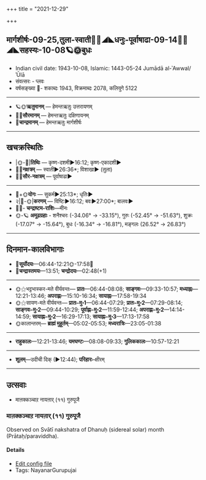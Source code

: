 +++
title = "2021-12-29"

+++
## मार्गशीर्षः-09-25,तुला-स्वाती🌛🌌◢◣धनुः-पूर्वाषाढा-09-14🌌🌞◢◣सहस्यः-10-08🪐🌞बुधः
- Indian civil date: 1943-10-08, Islamic: 1443-05-24 Jumādā al-ʾAwwal/ʾŪlā
- संवत्सरः - प्लवः
- वर्षसङ्ख्या 🌛- शकाब्दः 1943, विक्रमाब्दः 2078, कलियुगे 5122
___________________
- 🪐🌞**ऋतुमानम्** — हेमन्तऋतुः उत्तरायणम्
- 🌌🌞**सौरमानम्** — हेमन्तऋतुः दक्षिणायनम्
- 🌛**चान्द्रमानम्** — हेमन्तऋतुः मार्गशीर्षः
___________________


## खचक्रस्थितिः
- |🌞-🌛|**तिथिः** — कृष्ण-दशमी►16:12; कृष्ण-एकादशी►  
- 🌌🌛**नक्षत्रम्** — स्वाती►26:36*; विशाखा► (तुला)  
- 🌌🌞**सौर-नक्षत्रम्** — पूर्वाषाढा►  
___________________
- 🌛+🌞**योगः** — सुकर्म►25:13*; धृतिः►  
- २|🌛-🌞|**करणम्** — विष्टिः►16:12; बवः►27:00*; बालवः►  
- 🌌🌛- **चन्द्राष्टम-राशिः**—मीनः  
- 🌞-🪐 **अमूढग्रहाः** - शनैश्चरः (-34.06° → -33.15°), गुरुः (-52.45° → -51.63°), शुक्रः (-17.07° → -15.64°), बुधः (-16.34° → -16.81°), मङ्गलः (26.52° → 26.83°)
___________________


## दिनमान-कालविभागाः
- 🌅**सूर्योदयः**—06:44-12:21🌞️-17:58🌇  
- 🌛**चन्द्रास्तमयः**—13:51; **चन्द्रोदयः**—02:48(+1)  
___________________
- 🌞⚝भट्टभास्कर-मते वीर्यवन्तः— **प्रातः**—06:44-08:08; **साङ्गवः**—09:33-10:57; **मध्याह्नः**—12:21-13:46; **अपराह्णः**—15:10-16:34; **सायाह्नः**—17:58-19:34  
- 🌞⚝सायण-मते वीर्यवन्तः— **प्रातः-मु॰1**—06:44-07:29; **प्रातः-मु॰2**—07:29-08:14; **साङ्गवः-मु॰2**—09:44-10:29; **पूर्वाह्णः-मु॰2**—11:59-12:44; **अपराह्णः-मु॰2**—14:14-14:59; **सायाह्नः-मु॰2**—16:29-17:13; **सायाह्नः-मु॰3**—17:13-17:58  
- 🌞कालान्तरम्— **ब्राह्मं मुहूर्तम्**—05:02-05:53; **मध्यरात्रिः**—23:05-01:38  
___________________
- **राहुकालः**—12:21-13:46; **यमघण्टः**—08:08-09:33; **गुलिककालः**—10:57-12:21  
___________________
- **शूलम्**—उदीची दिक् (►12:44); **परिहारः**–क्षीरम्  
___________________

## उत्सवाः
- माऩक्कञ्चाऱ नायऩार् (११) गुरुपूजै
### माऩक्कञ्चाऱ नायऩार् (११) गुरुपूजै

Observed on Svātī nakshatra of Dhanuḥ (sidereal solar) month (Prātaḥ/paraviddha). 

#### Details
- [Edit config file](https://github.com/jyotisham/adyatithi/tree/master/mahApuruSha/nAyanAr/sidereal_solar_month/nakshatra/09/15/mAn2akkaJcAr2a_nAyan2Ar_%2811%29_gurupUjai.toml)
- Tags: NayanarGurupujai


